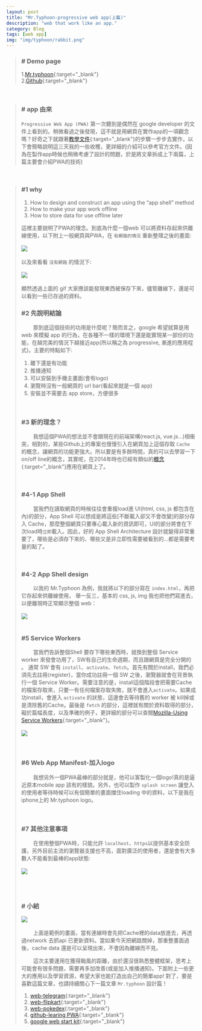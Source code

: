 ```yaml
---
layout: post
title: "Mr.Typhoon-progressive web app(上篇)"
description: "web that work like an app."
category: Blog
tags: [web app]
img: "img/typhoon/rabbit.png"
---
```


>### # Demo page
> 1.[Mr.typhoon](https://quote-b781f.firebaseapp.com/ "Title"){:target="_blank"}<br/>
> 2.[Github](https://github.com/lichin-lin/typhoonPWA "Title"){:target="_blank"}

<br>

>### # app 由來
> ```Progressive Web App (PWA)``` 第一次聽到是偶然在 google developer 的文件上看到的。稍微看過之後發現，這不就是用網頁在實作app的一項觀念嗎？好奇之下就跟著[教學文件](https://developers.google.com/web/fundamentals/getting-started/your-first-progressive-web-app/?hl=en "title"){:target="_blank"}的步驟一步步去實作，以下會簡略說明這三天我的一些收穫，更詳細的介紹可以參考官方文件。(因為在製作app時候也稍微考慮了設計的問題，於是將文章拆成上下兩篇，上篇主要會介紹PWA的技術)

<br>

>### #1 why
> 1. How to design and construct an app using the “app shell” method
> 2. How to make your app work offline
> 3. How to store data for use offline later
>
> 這裡主要說明了PWA的理念。到底為什麼一個web 可以將資料存起來供離線使用，以下附上一般網頁與PWA，在 ```有網路的情況``` 重新整理之後的畫面:
> <br><br><img src="/img/typhoon/pwa.gif"/><br><br>
> 以及來看看 ```沒有網路``` 的情況下:
> <br><br><img src="/img/typhoon/pwa-offline.gif"/><br><br>
> 顯然透過上面的 gif 大家應該能發現東西被保存下來，儘管離線下，還是可以看到一些已存過的資料。
>
>### #2 先說明結論
>&nbsp;&nbsp;&nbsp;&nbsp;&nbsp;&nbsp;&nbsp;&nbsp;那到底這個技術的功用是什麼呢？簡而言之，google 希望就算是用 web 來模擬 app 的行為，在各種不一樣的環境下還是能實現某一部份的功能，在越完美的情況下越接近app(所以稱之為 progressive, 漸進的應用程式)。主要的特點如下:
>
> 1. 離下還是有功能
> 2. 推播通知
> 3. 可以安裝到手機主畫面(會有logo)
> 4. 瀏覽時沒有一般網頁的 url bar(看起來就是一個 app)
> 5. 安裝並不需要去 app store，方便很多
>
> <br>
>
>### #3 新的理念？
>&nbsp;&nbsp;&nbsp;&nbsp;&nbsp;&nbsp;&nbsp;&nbsp;我想這個PWA的想法並不會跟現在的前端架構(react.js, vue.js...)相衝突，相對的，某些Github上的專案也慢慢引入在網頁加上這個存取 ```Cache``` 的概念，讓網頁的功能更強大。所以要是有多餘時間，真的可以去學習一下 on/off line的概念，其實呢，在2014年時也已經有類似的[概念](https://jakearchibald.com/2014/offline-cookbook/ "title"){:target="_blank"}應用在網頁上了。
>
> <br>
>
>### #4-1 App Shell
>&nbsp;&nbsp;&nbsp;&nbsp;&nbsp;&nbsp;&nbsp;&nbsp;當我們在讀取網頁的時候往往會重複load進 UI(html, css, js 都包含在內)的部分，App Shell 可以想成是將這些[不斷載入卻又不會改變]的部分存入 Cache，那麼整個網頁只要專心載入新的資訊即可，UI的部分將會在下次load時```立即```載入。因此，好的 App Shell Architecture 設計就變得非常重要了，哪些是必須存下來的、哪些又是非立即性需要被看到的...都是需要考量的點了。
>
> <br>
>
>### #4-2 App Shell design
>&nbsp;&nbsp;&nbsp;&nbsp;&nbsp;&nbsp;&nbsp;&nbsp;以我的 Mr.Typhoon 為例，我就將以下的部分寫在 ```index.html```，再把它存起來供離線使用， 舉一反三，基本的 css, js, img 我也把他們寫進去，以便離現時正常顯示整個 web：
> <br><br><img src="/img/typhoon/pic-1.png"/><br><br>
>
>
>### #5 Service Workers
>
>&nbsp;&nbsp;&nbsp;&nbsp;&nbsp;&nbsp;&nbsp;&nbsp;當我們告訴整個Shell 要存下哪些東西時，就換到整個 Service worker 來發會功用了，SW有自己的生命週期，而且跟網頁是完全分開的
。
>通常 SW 會有 ```install```、```activate```、```fetch```。首先有關於install，我們必須先去註冊(register)，當你成功註冊一個 SW 之後，瀏覽器就會在背景執行一個 Service Worker。需要注意的是，install這個階段會把需要Cache的檔案存取來，只要一有任何檔案存取失敗，就不會進入```activate```。如果成功install，會進入 ```activate``` 的狀態，這邊會去等待舊的 worker 被 kill掉或是清除舊的Cache。最後是 ```fetch``` 的部分，這裡就有關於資料取得的部分， 
>礙於篇幅長度，以及準確的例子，更詳細的部分可以查閱[Mozilla-Using Service Workers](https://developer.mozilla.org/en-US/docs/Web/API/Service_Worker_API/Using_Service_Workers "title"){:target="_blank"}。
> <br><br><img src="/img/typhoon/pic-2.png"/><br><br>
> <br>
>
>### #6 Web App Manifest-加入logo
>&nbsp;&nbsp;&nbsp;&nbsp;&nbsp;&nbsp;&nbsp;&nbsp;我想另外一個PWA最棒的部分就是，他可以客製化一個logo!真的是逼近原本mobile app 該有的樣貌。另外，也可以製作 ```splash screen``` 讓登入的使用者等待時候可以有個簡單的畫面擋住loading 中的資料，以下是我在iphone上的 Mr.typhoon logo。
>
> <br>
>
>### #7 其他注意事項
>&nbsp;&nbsp;&nbsp;&nbsp;&nbsp;&nbsp;&nbsp;&nbsp;在使用整個PWA時，只能允許 ```localhost```、```https```以提供基本安全防護，另外目前主流的瀏覽器支援也不高，面對廣泛的使用者，還是會有大多數人不能看到最棒的app狀態:
> <br><br><img src="/img/typhoon/pic-4.png"/><br><br>
>
> <br>
>
>
>### # 小結
> <img src="/img/typhoon/pwa-show.gif"/><br><br>
>&nbsp;&nbsp;&nbsp;&nbsp;&nbsp;&nbsp;&nbsp;&nbsp;上面是範例的畫面，當有連線時會先把Cache裡的data放進去，再透過network 去抓api 已更新資料。當如果今天把網路關掉，那重整畫面過後，cache data 還是可以呈現出來，不會因為離線而不見。
>
>&nbsp;&nbsp;&nbsp;&nbsp;&nbsp;&nbsp;&nbsp;&nbsp;這次主要運用在獲得颱風的距離，由於還沒很熟悉整體框架，思考上可能會有很多問題，需要再多加改善(或是加入推播通知)。下面附上一些更大的應用以及學習資源，希望大家也能打造出自己的簡單app!
> 對了，要是喜歡這篇文章，也請持續關心下一篇文章 ```Mr.typhoon``` 設計篇！
>
>1.    [web-telegram](https://web.telegram.org/#/login "Title"){:target="_blank"}
>2.    [web-flipkart](http://www.flipkart.com "Title"){:target="_blank"}
>3.    [web-pokedex](https://www.pokedex.org "Title"){:target="_blank"}
>4.    [github-learing PWA](https://github.com/ragingwind/learning-pwa "Title"){:target="_blank"}
>5.    [google web start kit](https://github.com/google/web-starter-kit "Title"){:target="_blank"}
